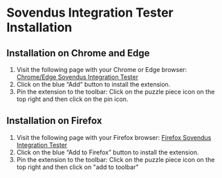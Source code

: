 # Sovendus Integration Tester Installation

## Installation on Chrome and Edge

1. Visit the following page with your Chrome or Edge browser: [Chrome/Edge Sovendus Integration Tester](https://chromewebstore.google.com/detail/sovendus-integration-test/hpipphoiblpdkbagboieibmnkjmkpmpa)
2. Click on the blue “Add” button to install the extension.
3. Pin the extension to the toolbar: Click on the puzzle piece icon on the top right and then click on the pin icon.

## Installation on Firefox

1. Visit the following page with your Firefox browser: [Firefox Sovendus Integration Tester](https://addons.mozilla.org/de/firefox/addon/sovendus-integration-tester)
2. Click on the blue “Add to Firefox” button to install the extension.
3. Pin the extension to the toolbar: Click on the puzzle piece icon on the top right and then click on "add to toolbar"
